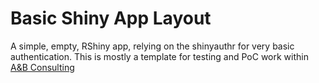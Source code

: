 # Basic Shiny App Layout

A simple, empty, RShiny app, relying on the shinyauthr for very basic authentication. This is mostly a template for testing and PoC work within [A&B Consulting](https://abconsulting.mx/)
